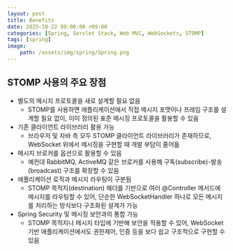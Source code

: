 ```yaml
---
layout: post
title: Benefits
date: 2025-10-22 09:00:00 +09:00
categories: [Spring, Servlet Stack, Web MVC, WebSockets, STOMP]
tags: [spring]
image:
    path: /assets/img/spring/Spring.png
---
```


## STOMP 사용의 주요 장점

- 별도의 메시지 프로토콜을 새로 설계할 필요 없음
    - STOMP를 사용하면 애플리케이션에서 직접 메시지 포맷이나 프레임 구조를 설계할 필요 없이, 이미 정의된 표준 메시징 프로토콜을 활용할 수 있음
- 기존 클라이언트 라이브러리 활용 가능
    - 브라우저 및 자바 측 모두 STOMP 클라이언트 라이브러리가 존재하므로, WebSocket 위에서 메시징을 구현할 때 개발 부담이 줄어듦
- 메시지 브로커를 옵션으로 활용할 수 있음
    - 예컨대 RabbitMQ, ActiveMQ 같은 브로커를 사용해 구독(subscribe)-발송(broadcast) 구조를 확장할 수 있음
- 애플리케이션 로직과 메시지 라우팅이 구분됨
    - STOMP 목적지(destination) 헤더를 기반으로 여러 @Controller 메서드에 메시지를 라우팅할 수 있어, 단순한 WebSocketHandler 하나로 모든 메시지를 처리하는 방식보다 구조화된 설계가 가능
- Spring Security 및 메시징 보안과의 통합 가능
    - STOMP 목적지나 메시지 타입에 기반해 보안을 적용할 수 있어, WebSocket 기반 애플리케이션에서도 권한제어, 인증 등을 보다 쉽고 구조적으로 구현할 수 있음